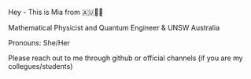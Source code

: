 
Hey - This is Mia from 🇦🇺🏳️‍⚧️

Mathematical Physicist and Quantum Engineer & UNSW Australia

Pronouns: She/Her

Please reach out to me through github or official channels (if you are my collegues/students)
